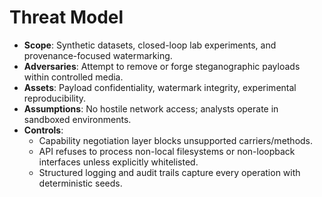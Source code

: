# Threat Model

- **Scope**: Synthetic datasets, closed-loop lab experiments, and provenance-focused watermarking.
- **Adversaries**: Attempt to remove or forge steganographic payloads within controlled media.
- **Assets**: Payload confidentiality, watermark integrity, experimental reproducibility.
- **Assumptions**: No hostile network access; analysts operate in sandboxed environments.
- **Controls**:
  - Capability negotiation layer blocks unsupported carriers/methods.
  - API refuses to process non-local filesystems or non-loopback interfaces unless explicitly whitelisted.
  - Structured logging and audit trails capture every operation with deterministic seeds.
